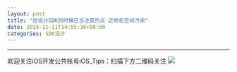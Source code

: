 ```yaml
---
layout: post
title: "在设计SDK的时候应当注意的点 之命名空间污染"
date: 2015-11-11T14:55:16+08:00
categories: SDK设计
---
```






-----
欢迎关注iOS开发公共账号iOS_Tips：扫描下方二维码关注
![](http://ww4.sinaimg.cn/large/7df22103jw1exx11uhhkoj20by0by3zc.jpg)
